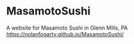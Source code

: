 # MasamotoSushi
A website for Masamoto Sushi in Glenn Mills, PA https://nolanfogarty.github.io/MasamotoSushi/
